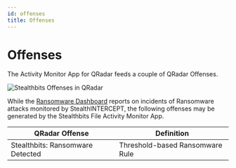 ```yaml
---
id: offenses
title: Offenses
---
```


# Offenses

The Activity Monitor App for QRadar feeds a couple of QRadar Offenses.

![](/img/activitymonitor/siem/StealthbitsOffenses.png "Stealthbits Offenses in QRadar")

While the [Ransomware Dashboard](Dashboard/Ransomware.md "Ransomware Dashboard") reports on incidents of Ransomware attacks monitored by StealthINTERCEPT, the following offenses may be generated by the Stealthbits File Activity Monitor App.

| QRadar Offense | Definition |
| --- | --- |
| Stealthbits: Ransomware Detected | Threshold-based Ransomware Rule |